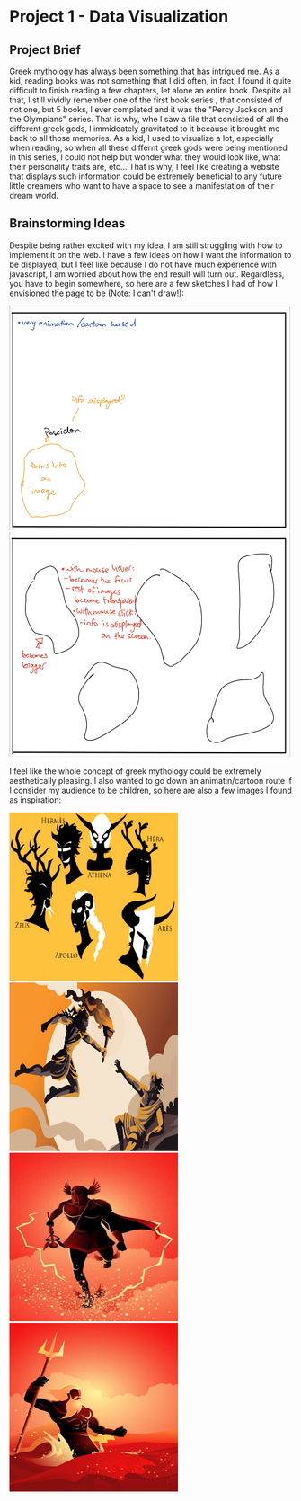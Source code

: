 # Project 1 - Data Visualization

## Project Brief

Greek mythology has always been something that has intrigued me. As a kid, reading books was not something that I did often, in fact, I found it quite difficult to finish reading a few chapters, let alone an entire book. Despite all that, I still vividly remember one of the first book series , that consisted of not one, but 5 books, I ever completed and it was the "Percy Jackson and the Olympians" series. That is why, whe I saw a file that consisted of all the different greek gods, I immideately gravitated to it because it brought me back to all those memories. As a kid, I used to visualize a lot, especially when reading, so when all these differnt greek gods were being mentioned in this series, I could not help but wonder what they would look like, what their personality traits are, etc... That is why, I feel like creating a website that displays such information could be extremely beneficial to any future little dreamers who want to have a space to see a manifestation of their dream world.  

## Brainstorming Ideas

Despite being rather excited with my idea, I am still struggling with how to implement it on the web. I have a few ideas on how I want the information to be displayed, but I feel like because I do not have much experience with javascript, I am worried about how the end result will turn out. Regardless, you have to begin somewhere, so here are a few sketches I had of how I envisioned the page to be (Note: I can't draw!):

<img src="img/brainstorm1.jpg" width="500" height="400"> <img src="img/brainstorm2.jpg" width="500" height="400">

I feel like the whole concept of greek mythology could be extremely aesthetically pleasing. I also wanted to go down an animatin/cartoon route if I consider my audience to be children, so here are also a few images I found as inspiration:

<img src="img/inspo1.jpeg" width="300" height="300"> <img src="img/inspo2.jpeg" width="300" height="300"> <img src="img/inspo3.jpeg" width="300" height="300"> <img src="img/inspo4.jpeg" width="300" height="300">


